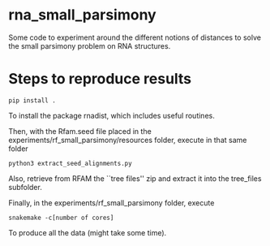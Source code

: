 # rna_small_parsimony
Some code to experiment around the different notions of distances to solve the small parsimony problem on RNA structures.

# Steps to reproduce results

```
pip install .
```

To install the package rnadist, which includes useful routines. 

Then, with the Rfam.seed file placed in the experiments/rf_small_parsimony/resources folder, execute in that same folder 

```
python3 extract_seed_alignments.py
```

Also, retrieve from RFAM the ``tree files'' zip and extract it into the tree_files subfolder.

Finally, in the experiments/rf_small_parsimony folder, execute

```
snakemake -c[number of cores]
```

To produce all the data (might take some time).
